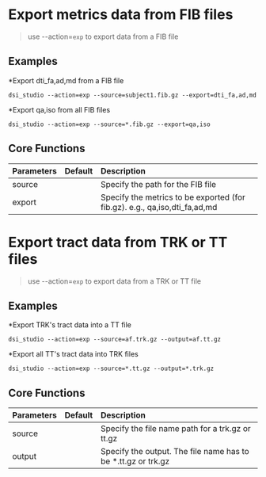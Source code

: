 # Export metrics data from FIB files

> use --action=`exp` to export data from a FIB file

## Examples

*Export dti_fa,ad,md from a FIB file
```
dsi_studio --action=exp --source=subject1.fib.gz --export=dti_fa,ad,md
```

*Export qa,iso from all FIB files
```
dsi_studio --action=exp --source=*.fib.gz --export=qa,iso
```


## Core Functions

| Parameters            | Default | Description                                                                 |
|:-----------------|:--------|:------------------------------------------------------------------------------|
| source |  | Specify the path for the FIB file|
| export |  | Specify the metrics to be exported (for fib.gz). e.g., qa,iso,dti_fa,ad,md |

# Export tract data from TRK or TT files

> use --action=`exp` to export data from a TRK or TT file

## Examples

*Export TRK's tract data into a TT file
```
dsi_studio --action=exp --source=af.trk.gz --output=af.tt.gz
```

*Export all TT's tract data into TRK files
```
dsi_studio --action=exp --source=*.tt.gz --output=*.trk.gz
```

## Core Functions

| Parameters            | Default | Description                                                                 |
|:-----------------|:--------|:------------------------------------------------------------------------------|
| source |  | Specify the file name path for a trk.gz or tt.gz |
| output |  | Specify the output. The file name has to be *.tt.gz or trk.gz |

